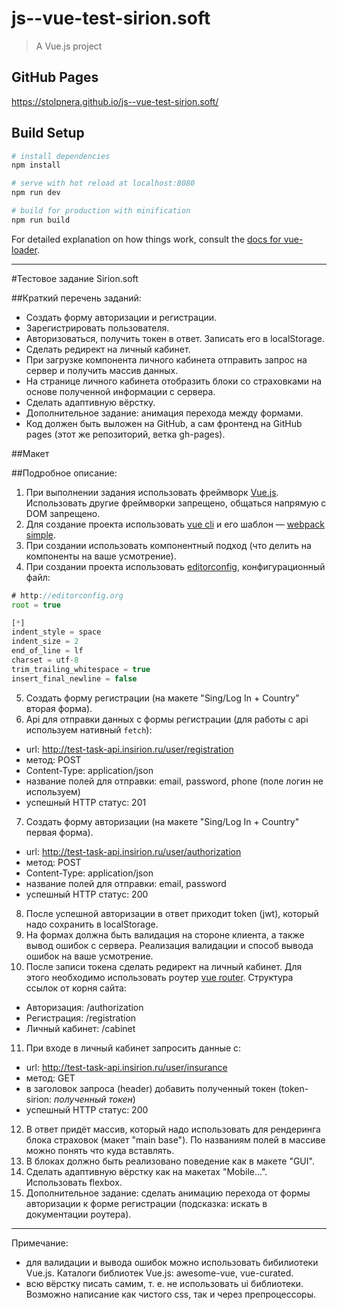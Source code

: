 # js--vue-test-sirion.soft

> A Vue.js project

## GitHub Pages
https://stolpnera.github.io/js--vue-test-sirion.soft/

## Build Setup

``` bash
# install dependencies
npm install

# serve with hot reload at localhost:8080
npm run dev

# build for production with minification
npm run build
```

For detailed explanation on how things work, consult the [docs for vue-loader](http://vuejs.github.io/vue-loader).

---------

#Тестовое задание Sirion.soft

##Краткий перечень заданий:

- Создать форму авторизации и регистрации.
- Зарегистрировать пользователя.
- Авторизоваться, получить токен в ответ. Записать его в localStorage.
- Сделать редирект на личный кабинет.
- При загрузке компонента личного кабинета отправить запрос на сервер и получить массив данных.
- На странице личного кабинета отобразить блоки со страховками на основе полученной информации с сервера.
- Сделать адаптивную вёрстку.
- Дополнительное задание: анимация перехода между формами.
- Код должен быть выложен на GitHub, а сам фронтенд на GitHub pages (этот же репозиторий, ветка gh-pages).

##Макет


##Подробное описание:

1. При выполнении задания использовать фреймворк [Vue.js](https://ru.vuejs.org/index.html). Использовать другие фреймворки запрещено, общаться напрямую с DOM запрещено.
2. Для создание проекта использовать [vue cli](https://github.com/vuejs/vue-cli) и его шаблон — [webpack simple](https://github.com/vuejs-templates/webpack-simple).
3. При создании использовать компонентный подход (что делить на компоненты на ваше усмотрение).
4. При создании проекта использовать [editorconfig](http://editorconfig.org/), конфигурационный файл:
```javascript
# http://editorconfig.org
root = true

[*]
indent_style = space
indent_size = 2
end_of_line = lf
charset = utf-8
trim_trailing_whitespace = true
insert_final_newline = false
```
5. Создать форму регистрации (на макете "Sing/Log In + Country" вторая форма).
6. Api для отправки данных с формы регистрации (для работы с api используем нативный `fetch`):
- url: http://test-task-api.insirion.ru/user/registration
- метод: POST
- Content-Type: application/json
- название полей для отправки: email, password, phone (поле логин не используем)
- успешный HTTP статус: 201
7. Создать форму авторизации (на макете "Sing/Log In + Country" первая форма).
- url: http://test-task-api.insirion.ru/user/authorization
- метод: POST
- Content-Type: application/json
- название полей для отправки: email, password
- успешный HTTP статус: 200
8. После успешной авторизации в ответ приходит token (jwt), который надо сохранить в localStorage.
9. На формах должна быть валидация на стороне клиента, а также вывод ошибок с сервера. Реализация валидации и способ вывода ошибок на ваше усмотрение.
10. После записи токена сделать редирект на личный кабинет. Для этого необходимо использовать роутер [vue router](https://router.vuejs.org/ru/). Структура ссылок от корня сайта:
- Авторизация: /authorization
- Регистрация: /registration
- Личный кабинет: /cabinet
11. При входе в личный кабинет запросить данные с:
- url: http://test-task-api.insirion.ru/user/insurance
- метод: GET
- в заголовок запроса (header) добавить полученный токен (token-sirion: *полученный токен*)
- успешный HTTP статус: 200
12. В ответ придёт массив, который надо использовать для рендеринга блока страховок (макет "main base"). По названиям полей в массиве можно понять что куда вставлять.
13. В блоках должно быть реализовано поведение как в макете "GUI".
14. Сделать адаптивную вёрстку как на макетах "Mobile...". Использовать flexbox.
15. Дополнительное задание: сделать анимацию перехода от формы авторизации к форме регистрации (подсказка: искать в документации роутера).
---
Примечание:
- для валидации и вывода ошибок можно использовать бибилиотеки Vue.js. Каталоги библиотек Vue.js: awesome-vue, vue-curated.
- всю вёрстку писать самим, т. е. не использовать ui библиотеки. Возможно написание как чистого css, так и через препроцессоры.